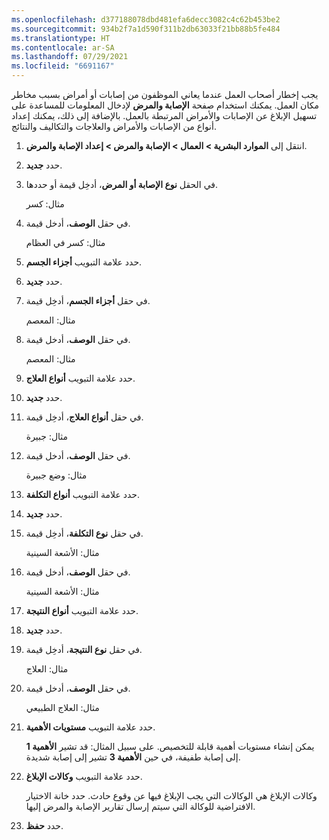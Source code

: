 ```yaml
---
ms.openlocfilehash: d377188078dbd481efa6decc3082c4c62b453be2
ms.sourcegitcommit: 934b2f7a1d590f311b2db63033f21bb88b5fe484
ms.translationtype: HT
ms.contentlocale: ar-SA
ms.lasthandoff: 07/29/2021
ms.locfileid: "6691167"
---
```

يجب إخطار أصحاب العمل عندما يعاني الموظفون من إصابات أو أمراض بسبب مخاطر مكان العمل. يمكنك استخدام صفحة **الإصابة والمرض** لإدخال المعلومات للمساعدة على تسهيل الإبلاغ عن الإصابات والأمراض المرتبطة بالعمل. بالإضافة إلى ذلك، يمكنك إعداد أنواع من الإصابات والأمراض والعلاجات والتكاليف والنتائج.

1.  انتقل إلى **الموارد البشرية > العمال > الإصابة والمرض > إعداد الإصابة والمرض**.

1.  حدد **جديد**.

1.  في الحقل **نوع الإصابة أو المرض**، أدخِل قيمة أو حددها.

    مثال: كسر

1.  في حقل **الوصف**، أدخل قيمة.

    مثال: كسر في العظام

1.  حدد علامة التبويب **أجزاء الجسم‬**.

1.  حدد **جديد**.

1.  في حقل **أجزاء الجسم**، أدخِل قيمة.

    مثال: المعصم

1.  في حقل **الوصف**، أدخل قيمة.

    مثال: المعصم

1.  حدد علامة التبويب **أنواع العلاج‬**.

1. حدد **جديد**.

1. في حقل **أنواع العلاج**، أدخِل قيمة.

    مثال: جبيرة

1. في حقل **الوصف**، أدخل قيمة.

    مثال: وضع جبيرة

1. حدد علامة التبويب **أنواع التكلفة**.

1. حدد **جديد**.

1. في حقل **نوع التكلفة**، أدخِل قيمة.

    مثال: الأشعة السينية

1. في حقل **الوصف**، أدخل قيمة.

    مثال: الأشعة السينية

1. حدد علامة التبويب **أنواع النتيجة‬**.

1. حدد **جديد**.

1. في حقل **نوع النتيجة**، أدخِل قيمة.

    مثال: العلاج

1. في حقل **الوصف**، أدخل قيمة.

    مثال: العلاج الطبيعي

1. حدد علامة التبويب **مستويات الأهمية**.

    يمكن إنشاء مستويات أهمية قابلة للتخصيص. على سبيل المثال: قد تشير **الأهمية 1** إلى إصابة طفيفة، في حين **الأهمية 3** تشير إلى إصابة شديدة.

1. حدد علامة التبويب **وكالات الإبلاغ**.

    وكالات الإبلاغ هي الوكالات التي يجب الإبلاغ فيها عن وقوع حادث.
    حدد خانة الاختيار الافتراضية للوكالة التي سيتم إرسال تقارير الإصابة والمرض إليها.

1. حدد **حفظ**.
